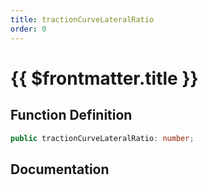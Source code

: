 ```yaml
---
title: tractionCurveLateralRatio
order: 0
---
```


# {{ $frontmatter.title }}

## Function Definition

```ts
public tractionCurveLateralRatio: number;
```

## Documentation

<!--@include: ./parts/tractionCurveLateralRatio.md-->
